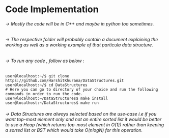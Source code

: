 # Code Implementation 

###### -> Mostly the code will be in C++ and maybe in python too sometimes.
###### -> The respective folder will probably contain a document explaining the working as well as a working example  of that particula data structure.
###### -> To run any code , follow as below :

```
user@localhost:~/$ git clone https://github.com/HarshitKhurana/DataStructures.git
user@localhost:~/$ cd DataStructures
# Here you can go to directory of your choice and run the following commands in order to run the code.
user@localhost:~/DataStructures$ make install
user@localhost:~/DataStructures$ make run

```

###### -> Data Structures are always selected based on the use-case i.e if you want top-most element only and not an entire sorted list it would be better to use a Heap (which returns top-most element in O(1)) rather than keeping a sorted list or BST which would take O(nlogN) for this operation.


